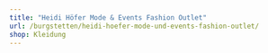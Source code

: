 ```yaml
---
title: "Heidi Höfer Mode & Events Fashion Outlet"
url: /burgstetten/heidi-hoefer-mode-und-events-fashion-outlet/
shop: Kleidung
---
```

